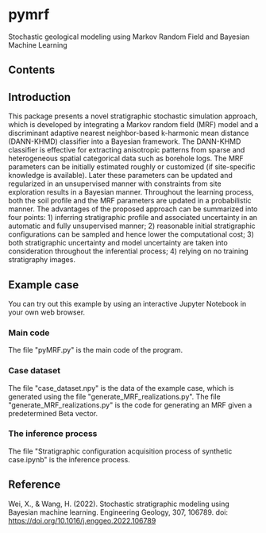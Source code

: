 # pymrf
Stochastic geological modeling using Markov Random Field and Bayesian Machine Learning
## Contents


## Introduction
This package presents a novel stratigraphic stochastic simulation approach, which is developed by integrating a Markov random field (MRF) model and a discriminant adaptive nearest neighbor-based k-harmonic mean distance (DANN-KHMD) classifier into a Bayesian framework. The DANN-KHMD classifier is effective for extracting anisotropic patterns from sparse and heterogeneous spatial categorical data such as borehole logs. The MRF parameters can be initially estimated roughly or customized (if site-specific knowledge is available). Later these parameters can be updated and regularized in an unsupervised manner with constraints from site exploration results in a Bayesian manner. Throughout the learning process, both the soil profile and the MRF parameters are updated in a probabilistic manner. The advantages of the proposed approach can be summarized into four points: 1) inferring stratigraphic profile and associated uncertainty in an automatic and fully unsupervised manner; 2) reasonable initial stratigraphic configurations can be sampled and hence lower the computational cost; 3) both stratigraphic uncertainty and model uncertainty are taken into consideration throughout the inferential process; 4) relying on no training stratigraphy images. 

## Example case
You can try out this example by using an interactive Jupyter Notebook in your own web browser.

### Main code
The file "pyMRF.py" is the main code of the program.

### Case dataset
The file "case_dataset.npy" is the data of the example case, which is generated using the file "generate_MRF_realizations.py". 
The file "generate_MRF_realizations.py" is the code for generating an MRF given a predetermined Beta vector.

### The inference process
The file "Stratigraphic configuration acquisition process of synthetic case.ipynb" is the inference process.

## Reference
Wei, X., & Wang, H. (2022). Stochastic stratigraphic modeling using Bayesian machine learning. Engineering Geology, 307, 106789. doi: https://doi.org/10.1016/j.enggeo.2022.106789
